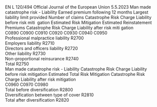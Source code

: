 EN  L 120/494 Official Journal of the European Union 5.5.2023
 Man made catastrophe risk - Liability  Earned premium 
following 12 
months  Largest liability 
limit provided  Number of claims  Catastrophe Risk 
Charge Liability 
before risk miti ­
gation  Estimated Risk 
Mitigation  Estimated 
Reinstatement 
Premiums  Catastrophe Risk 
Charge Liability 
after risk miti ­
gation  
C0890  C0900  C0910  C0920  C0930  C0940  C0950  
Professional malpractice liability  R2700  
Employers liability  R2710  
Directors and officers liability  R2720  
Other liability  R2730  
Non-proportional reinsurance  R2740  
Total  R2750  
Man made catastrophe risk - Liability  Catastrophe Risk Charge 
Liability before risk 
mitigation  Estimated Total Risk 
Mitigation  Catastrophe Risk Charge 
Liability after risk 
mitigation  
C0960  C0970  C0980  
Total before diversification  R2800  
Diversification between type of cover  R2810  
Total after diversification  R2820
